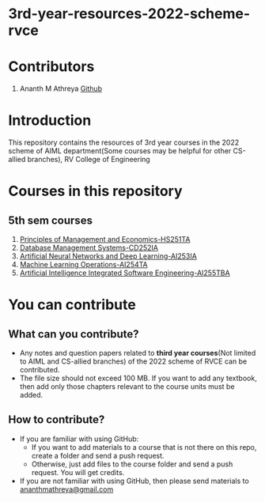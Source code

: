 # 3rd-year-resources-2022-scheme-rvce
# Contributors
1. Ananth M Athreya [Github](https://github.com/AnanthMAthreya)
# Introduction 
This repository contains the resources of 3rd year courses in the 2022 scheme of AIML department(Some courses may be helpful for other CS-allied branches), RV College of Engineering
# Courses in this repository
## 5th sem courses
1. [Principles of Management and Economics-HS251TA](https://github.com/AnanthMAthreya/3rd-year-resources-2022-scheme-rvce/tree/main/5th%20sem/HS251TA-Principles%20of%20Management%20and%20Economics)
2. [Database Management Systems-CD252IA](https://github.com/AnanthMAthreya/3rd-year-resources-2022-scheme-rvce/tree/main/5th%20sem/CD252IA-Database%20Management%20Systems(DBMS))
3. [Artificial Neural Networks and Deep Learning-AI253IA](https://github.com/AnanthMAthreya/3rd-year-resources-2022-scheme-rvce/tree/main/5th%20sem/AI253IA-Artificial%20Neural%20Networks%20and%20deep%20learning(ANNDL))
4. [Machine Learning Operations-AI254TA](https://github.com/AnanthMAthreya/3rd-year-resources-2022-scheme-rvce/tree/main/5th%20sem/AI254TA-Machine%20Learning%20Operations)
5. [Artificial Intelligence Integrated Software Engineering-AI255TBA](https://github.com/AnanthMAthreya/3rd-year-resources-2022-scheme-rvce/tree/main/5th%20sem/AI255TBA-Artificial%20Intelligence%20Integrated%20Software%20Engineering(AISE))
# You can contribute
## What can you contribute?
- Any notes and question papers related to __third year courses__(Not limited to AIML and CS-allied branches) of the 2022 scheme of RVCE can be contributed.
- The file size should not exceed 100 MB. If you want to add any textbook, then add only those chapters relevant to the course units must be added.
## How to contribute?
- If you are familiar with using GitHub:
  + If you want to add materials to a course that is not there on this repo, create a folder and send a push request.
  + Otherwise, just add files to the course folder and send a push request.
  You will get credits.
- If you are not familiar with using GitHub, then please send materials to ananthmathreya@gmail.com
